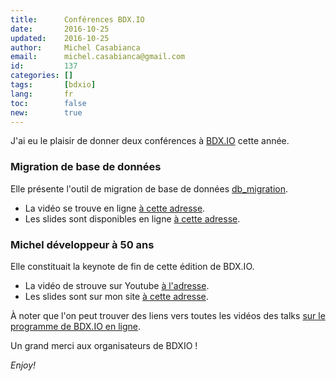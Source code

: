 ```yaml
---
title:      Conférences BDX.IO
date:       2016-10-25
updated:    2016-10-25
author:     Michel Casabianca
email:      michel.casabianca@gmail.com
id:         137
categories: []
tags:       [bdxio]
lang:       fr
toc:        false
new:        true
---
```


J'ai eu le plaisir de donner deux conférences à [BDX.IO](http://bdx.io) cette année.

<!--more-->

### Migration de base de données

Elle présente l'outil de migration de base de données [db_migration](http://github.com/c4s4/db_migration).

- La vidéo se trouve en ligne [à cette adresse](https://youtu.be/ZVBunTSqWEs?t=5h42m40s).
- Les slides sont disponibles en ligne [à cette adresse](http://sweetohm.net/slides/db-migration/).

### Michel développeur à 50 ans

Elle constituait la keynote de fin de cette édition de BDX.IO.

- La vidéo de strouve sur Youtube [à l'adresse](https://www.youtube.com/watch?v=_fietbuhw6o&t=9h27m05s).
- Les slides sont sur mon site [à cette adresse](http://sweetohm.net/slides/developpeur-50-ans/).

À noter que l'on peut trouver des liens vers toutes les vidéos des talks [sur le programme de BDX.IO en ligne](http://www.bdx.io/#/program).

Un grand merci aux organisateurs de BDXIO !

*Enjoy!*